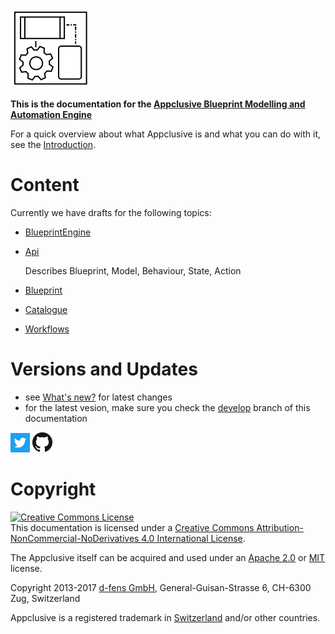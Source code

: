 ![](./media/logo-128-128.png)

**This is the documentation for the [Appclusive Blueprint Modelling and Automation Engine](https://github.com/Appclusive)**

For a quick overview about what Appclusive is and what you can do with it, see the [Introduction](Introduction.md). 

# Content

Currently we have drafts for the following topics:

* [BlueprintEngine](BlueprintEngine.md)
* [Api](Api.md)

  Describes Blueprint, Model, Behaviour, State, Action

* [Blueprint](./Endpoints/Core/Catalogue/Blueprint)
* [Catalogue](./Endpoints/Core/Catalogue/Catalogue)
* [Workflows](Workflows.md)

# Versions and Updates

* see [What's new?](WhatsNew.md) for latest changes
* for the latest vesion, make sure you check the [develop](http://docs.appclusive.net/en/develop/) branch of this documentation

[![](./media/Twitter_Logo_White_On_Blue.png)](https://twitter.com/appclusive) 
[![](./media/GitHub-Mark-32px.png)](https://github.com/Appclusive) 

# Copyright

<a rel="license" href="http://creativecommons.org/licenses/by-nc-nd/4.0/"><img alt="Creative Commons License" style="border-width:0" src="https://i.creativecommons.org/l/by-nc-nd/4.0/88x31.png" /></a><br />This documentation is licensed under a <a rel="license" href="http://creativecommons.org/licenses/by-nc-nd/4.0/">Creative Commons Attribution-NonCommercial-NoDerivatives 4.0 International License</a>.

The Appclusive itself can be acquired and used under an [Apache 2.0](https://www.apache.org/licenses/LICENSE-2.0) or [MIT](https://opensource.org/licenses/MIT) license.

Copyright 2013-2017 [d-fens GmbH](http://d-fens.net), General-Guisan-Strasse 6, CH-6300 Zug, Switzerland

Appclusive is a registered trademark in [Switzerland](https://www.swissreg.ch/srclient/tm/691777) and/or other countries.
